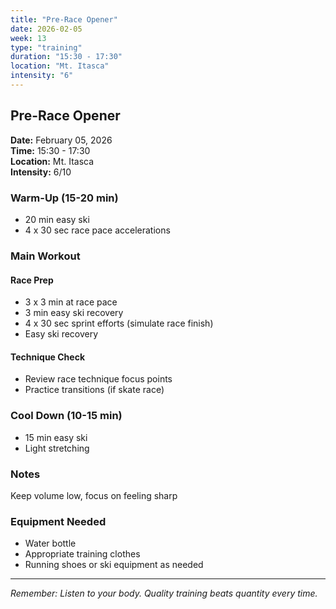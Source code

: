 ```yaml
---
title: "Pre-Race Opener"
date: 2026-02-05
week: 13
type: "training"
duration: "15:30 - 17:30"
location: "Mt. Itasca"
intensity: "6"
---
```


## Pre-Race Opener

**Date:** February 05, 2026  
**Time:** 15:30 - 17:30  
**Location:** Mt. Itasca  
**Intensity:** 6/10

### Warm-Up (15-20 min)
- 20 min easy ski
- 4 x 30 sec race pace accelerations

### Main Workout
#### Race Prep
- 3 x 3 min at race pace
- 3 min easy ski recovery
- 4 x 30 sec sprint efforts (simulate race finish)
- Easy ski recovery

#### Technique Check
- Review race technique focus points
- Practice transitions (if skate race)

### Cool Down (10-15 min)
- 15 min easy ski
- Light stretching

### Notes
Keep volume low, focus on feeling sharp

### Equipment Needed
- Water bottle
- Appropriate training clothes
- Running shoes or ski equipment as needed

---
*Remember: Listen to your body. Quality training beats quantity every time.*